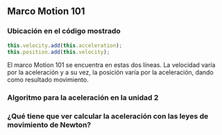 ## Marco Motion 101
### Ubicación en el código mostrado
``` js
this.velocity.add(this.acceleration);
this.position.add(this.velocity);
```

El marco Motion 101 se encuentra en estas dos líneas. La velocidad varía por la aceleración y a su vez, la posición varía por la aceleración, dando como resultado movimiento.
### Algoritmo para la aceleración en la unidad 2

### ¿Qué tiene que ver calcular la aceleración con las leyes de movimiento de Newton?
